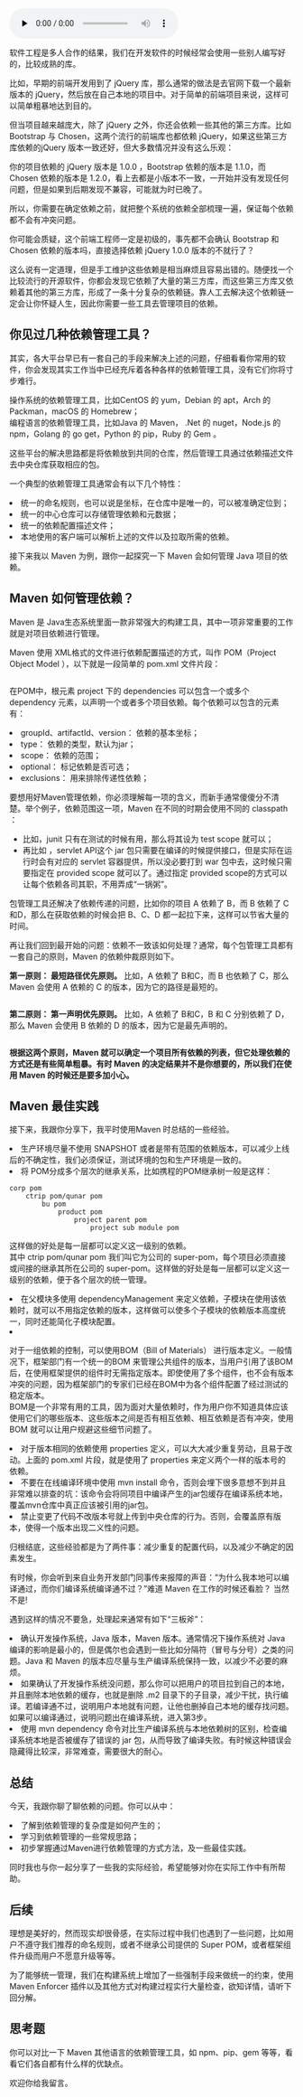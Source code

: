 <audio id="audio" title="05 | 手把手教你依赖管理" controls="" preload="none"><source id="mp3" src="https://static001.geekbang.org/resource/audio/83/7f/836151335836db3e6e2c02bc77a37a7f.mp3"></audio>

软件工程是多人合作的结果，我们在开发软件的时候经常会使用一些别人编写好的，比较成熟的库。

比如，早期的前端开发用到了 jQuery 库，那么通常的做法是去官网下载一个最新版本的 jQuery，然后放在自己本地的项目中。对于简单的前端项目来说，这样可以简单粗暴地达到目的。

但当项目越来越庞大，除了 jQuery 之外，你还会依赖一些其他的第三方库。比如 Bootstrap 与 Chosen，这两个流行的前端库也都依赖 jQuery，如果这些第三方库依赖的jQuery 版本一致还好，但大多数情况并没有这么乐观：

> 
你的项目依赖的 jQuery 版本是 1.0.0 ，Bootstrap 依赖的版本是 1.1.0，而 Chosen 依赖的版本是 1.2.0，看上去都是小版本不一致，一开始并没有发现任何问题，但是如果到后期发现不兼容，可能就为时已晚了。


所以，你需要在确定依赖之前，就把整个系统的依赖全部梳理一遍，保证每个依赖都不会有冲突问题。

你可能会质疑，这个前端工程师一定是初级的，事先都不会确认 Bootstrap 和 Chosen 依赖的版本吗，直接选择依赖 jQuery 1.0.0 版本的不就行了？

这么说有一定道理，但是手工维护这些依赖是相当麻烦且容易出错的。随便找一个比较流行的开源软件，你都会发现它依赖了大量的第三方库，而这些第三方库又依赖着其他的第三方库，形成了一条十分复杂的依赖链。靠人工去解决这个依赖链一定会让你怀疑人生，因此你需要一些工具去管理项目的依赖。

## 你见过几种依赖管理工具？

其实，各大平台早已有一套自己的手段来解决上述的问题，仔细看看你常用的软件，你会发现其实工作当中已经充斥着各种各样的依赖管理工具，没有它们你将寸步难行。

> 
<p>操作系统的依赖管理工具，比如CentOS 的 yum，Debian 的 apt，Arch 的 Packman，macOS 的 Homebrew；<br>
编程语言的依赖管理工具，比如Java 的 Maven， .Net 的 nuget，Node.js 的 npm，Golang 的 go get，Python 的 pip，Ruby 的 Gem  。</p>


这些平台的解决思路都是将依赖放到共同的仓库，然后管理工具通过依赖描述文件去中央仓库获取相应的包。

一个典型的依赖管理工具通常会有以下几个特性：

<li>
统一的命名规则，也可以说是坐标，在仓库中是唯一的，可以被准确定位到；
</li>
<li>
统一的中心仓库可以存储管理依赖和元数据；
</li>
<li>
统一的依赖配置描述文件；
</li>
<li>
本地使用的客户端可以解析上述的文件以及拉取所需的依赖。
</li>

接下来我以 Maven 为例，跟你一起探究一下 Maven 会如何管理 Java 项目的依赖。

## Maven 如何管理依赖？

Maven 是 Java生态系统里面一款非常强大的构建工具，其中一项非常重要的工作就是对项目依赖进行管理。

Maven 使用 XML格式的文件进行依赖配置描述的方式，叫作 POM（Project Object Model ），以下就是一段简单的 pom.xml 文件片段：

<img src="https://static001.geekbang.org/resource/image/b3/b5/b37b7cb7e75517bf64695bcfa63529b5.png" alt="">

在POM中，根元素 project 下的 dependencies 可以包含一个或多个 dependency 元素，以声明一个或者多个项目依赖。每个依赖可以包含的元素有：

<li>
groupId、artifactId、version： 依赖的基本坐标；
</li>
<li>
type： 依赖的类型，默认为jar；
</li>
<li>
scope： 依赖的范围；
</li>
<li>
optional： 标记依赖是否可选；
</li>
<li>
exclusions： 用来排除传递性依赖；
</li>

要想用好Maven管理依赖，你必须理解每一项的含义，而新手通常傻傻分不清楚。举个例子，依赖范围这一项，Maven 在不同的时期会使用不同的 classpath ：

- 比如，junit 只有在测试的时候有用，那么将其设为 test scope 就可以；
- 再比如 ，servlet API这个 jar 包只需要在编译的时候提供接口，但是实际在运行时会有对应的 servlet 容器提供，所以没必要打到 war 包中去，这时候只需要指定在 provided scope 就可以了。通过指定 provided scope的方式可以让每个依赖各司其职，不用弄成“一锅粥”。

包管理工具还解决了依赖传递的问题，比如你的项目 A 依赖了 B，而 B 依赖了 C和D，那么在获取依赖的时候会把 B、C、D 都一起拉下来，这样可以节省大量的时间。

再让我们回到最开始的问题：依赖不一致该如何处理？通常，每个包管理工具都有一套自己的原则，Maven 的依赖仲裁原则如下。

**第一原则： 最短路径优先原则。** 比如，A 依赖了 B和C，而 B 也依赖了 C，那么 Maven 会使用 A 依赖的 C 的版本，因为它的路径是最短的。

<img src="https://static001.geekbang.org/resource/image/a6/38/a64e8f8816eb5f91538c70b117e8e938.png" alt="">

**第二原则： 第一声明优先原则。** 比如，A 依赖了 B和C，B 和 C 分别依赖了 D，那么 Maven 会使用 B 依赖的 D 的版本，因为它是最先声明的。

<img src="https://static001.geekbang.org/resource/image/75/58/75c0189d4c6d3f28074b315928a36d58.png" alt="">

**根据这两个原则，Maven 就可以确定一个项目所有依赖的列表，但它处理依赖的方式还是有些简单粗暴。有时 Maven 的决定结果并不是你想要的，所以我们在使用 Maven 的时候还是要多加小心。**

## Maven 最佳实践

接下来，我跟你分享下，我平时使用Maven 时总结的一些经验。

<li>
生产环境尽量不使用 SNAPSHOT 或者是带有范围的依赖版本，可以减少上线后的不确定性，我们必须保证，测试环境的包和生产环境是一致的。
</li>
<li>
将 POM分成多个层次的继承关系，比如携程的POM继承树一般是这样：
</li>

```
corp pom
	ctrip pom/qunar pom
		bu pom
			product pom
				project parent pom
					project sub module pom

```

这样做的好处是每一层都可以定义这一级别的依赖。<br>
其中 ctrip pom/qunar pom 我们叫它为公司的 super-pom，每个项目必须直接或间接的继承其所在公司的 super-pom。这样做的好处是每一层都可以定义这一级别的依赖，便于各个层次的统一管理。

<li>
在父模块多使用 dependencyManagement 来定义依赖，子模块在使用该依赖时，就可以不用指定依赖的版本，这样做可以使多个子模块的依赖版本高度统一，同时还能简化子模块配置。
</li>
<li>
<p>对于一组依赖的控制，可以使用BOM（Bill of Materials） 进行版本定义。一般情况下，框架部门有一个统一的BOM 来管理公共组件的版本，当用户引用了该BOM后，在使用框架提供的组件时无需指定版本。即使使用了多个组件，也不会有版本冲突的问题，因为框架部门的专家们已经在BOM中为各个组件配置了经过测试的稳定版本。<br>
BOM是一个非常有用的工具，因为面对大量依赖时，作为用户你不知道具体应该使用它们的哪些版本、这些版本之间是否有相互依赖、相互依赖是否有冲突，使用BOM 就可以让用户规避这些细节问题了。</p>
</li>
<li>
对于版本相同的依赖使用 properties 定义，可以大大减少重复劳动，且易于改动。上面的 pom.xml 片段，就是使用了 properties 来定义两个一样的版本号的依赖。
</li>
<li>
不要在在线编译环境中使用 mvn install 命令，否则会埋下很多意想不到并且非常难以排查的坑：该命令会将同项目中编译产生的jar包缓存在编译系统本地，覆盖mvn仓库中真正应该被引用的jar包。
</li>
<li>
禁止变更了代码不改版本号就上传到中央仓库的行为。否则，会覆盖原有版本，使得一个版本出现二义性的问题。
</li>

归根结底，这些经验都是为了两件事：减少重复的配置代码，以及减少不确定的因素发生。

有时候，你会听到来自业务开发部门同事传来报障的声音：“为什么我本地可以编译通过，而你们编译系统编译通不过？”难道 Maven 在工作的时候还看脸？ 当然不是!

遇到这样的情况不要急，处理起来通常有如下“三板斧”：

<li>
确认开发操作系统，Java 版本，Maven 版本。通常情况下操作系统对 Java 编译的影响是最小的，但是偶尔也会遇到一些比如分隔符（冒号与分号）之类的问题。Java 和 Maven 的版本应尽量与生产编译系统保持一致，以减少不必要的麻烦。
</li>
<li>
如果确认了开发操作系统没问题，那么你可以把用户的项目拉到自己的本地，并且删除本地依赖的缓存，也就是删除 .m2 目录下的子目录，减少干扰，执行编译。若编译通不过，说明用户本地就有问题，让他也删掉自己本地的缓存找问题。如果可以编译通过，说明问题出在编译系统，进入第3步。
</li>
<li>
使用 mvn dependency 命令对比生产编译系统与本地依赖树的区别，检查编译系统本地是否被缓存了错误的 jar 包，从而导致了编译失败。有时候这种错误会隐藏得比较深，非常难查，需要很大的耐心。
</li>

## 总结

今天，我跟你聊了聊依赖的问题。你可以从中：

<li>
了解到依赖管理的复杂度是如何产生的；
</li>
<li>
学习到依赖管理的一些常规思路；
</li>
<li>
初步掌握通过Maven进行依赖管理的方式方法，及一些最佳实践。
</li>

同时我也与你一起分享了一些我的实际经验，希望能够对你在实际工作中有所帮助。

## 后续

理想是美好的，然而现实却很骨感，在实际过程中我们也遇到了一些问题，比如用户不遵守我们推荐的命名规则，或者不继承公司提供的 Super POM，或者框架组件升级而用户不愿意升级等等。

为了能够统一管理，我们在构建系统上增加了一些强制手段来做统一的约束，使用 Maven Enforcer 插件以及其他方式对构建过程实行大量检查，欲知详情，请听下回分解。

## 思考题

你可以对比一下 Maven 其他语言的依赖管理工具，如 npm、pip、gem 等等，看看它们各自都有什么样的优缺点。

欢迎你给我留言。


